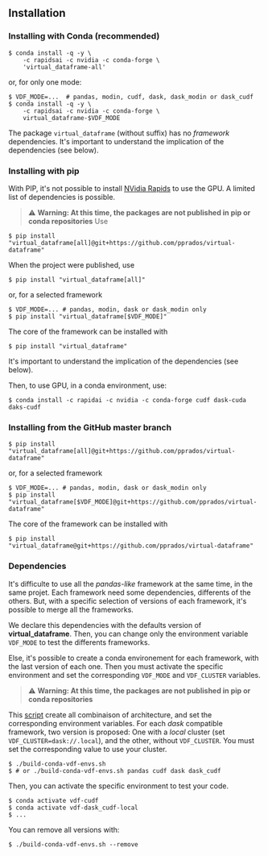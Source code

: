 ## Installation

### Installing with Conda (recommended)
```shell
$ conda install -q -y \
	-c rapidsai -c nvidia -c conda-forge \
	'virtual_dataframe-all'
```
or, for only one mode:
```shell
$ VDF_MODE=...  # pandas, modin, cudf, dask, dask_modin or dask_cudf
$ conda install -q -y \
	-c rapidsai -c nvidia -c conda-forge \
	virtual_dataframe-$VDF_MODE
```
The package `virtual_dataframe` (without suffix) has no *framework* dependencies.
It's important to understand the implication of the dependencies (see below).

### Installing with pip
With PIP, it's not possible to install [NVidia Rapids](https://developer.nvidia.com/rapids) to use
the GPU. A limited list of dependencies is possible.

> :warning: **Warning: At this time, the packages are not published in pip or conda repositories**
Use
```shell
$ pip install "virtual_dataframe[all]@git+https://github.com/pprados/virtual-dataframe"
```
When the project were published, use
```shell
$ pip install "virtual_dataframe[all]"
```
or, for a selected framework
```shell
$ VDF_MODE=... # pandas, modin, dask or dask_modin only
$ pip install "virtual_dataframe[$VDF_MODE]"
```
The core of the framework can be installed with
```shell
$ pip install "virtual_dataframe"
```
It's important to understand the implication of the dependencies (see below).

Then, to use GPU, in a conda environment, use:
```shell
$ conda install -c rapidai -c nvidia -c conda-forge cudf dask-cuda daks-cudf
```

### Installing from the GitHub master branch
```shell
$ pip install "virtual_dataframe[all]@git+https://github.com/pprados/virtual-dataframe"
```
or, for a selected framework
```shell
$ VDF_MODE=... # pandas, modin, dask or dask_modin only
$ pip install "virtual_dataframe[$VDF_MODE]@git+https://github.com/pprados/virtual-dataframe"
```
The core of the framework can be installed with
```shell
$ pip install "virtual_dataframe@git+https://github.com/pprados/virtual-dataframe"
```

### Dependencies
It's difficulte to use all the *pandas-like* framework at the same time, in the same projet.
Each framework need some dependencies, differents of the others. But, with a specific selection
of versions of each framework, it's possible to merge all the frameworks.

We declare this dependencies with the defaults version of **virtual_dataframe**. Then, you can change only
the environment variable `VDF_MODE` to test the differents frameworks.

Else, it's possible to create a conda environement for each framework, with the last version of each one.
Then you must activate the specific environment and set the corresponding `VDF_MODE` and
`VDF_CLUSTER` variables.

> :warning: **Warning: At this time, the packages are not published in pip or conda repositories**

This [script](https://github.com/pprados/virtual_dataframe/blob/master/build-conda-vdf-envs.sh)
create all combinaison of architecture, and set the corresponding environment variables.
For each *dask* compatible framework, two version is proposed:
One with a *local* cluster (set `VDF_CLUSTER=dask://.local`), and the other, without `VDF_CLUSTER`. You must
set the corresponding value to use your cluster.

```shell
$ ./build-conda-vdf-envs.sh
$ # or ./build-conda-vdf-envs.sh pandas cudf dask dask_cudf
```
Then, you can activate the specific environment to test your code.
```shell
$ conda activate vdf-cudf
$ conda activate vdf-dask_cudf-local
$ ...
```

You can remove all versions with:
```shell
$ ./build-conda-vdf-envs.sh --remove
```
